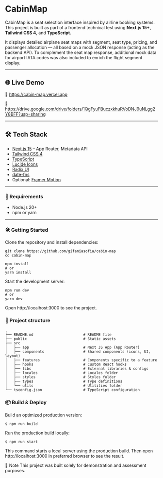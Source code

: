 # CabinMap

CabinMap is a seat selection interface inspired by airline booking systems. This project is built as part of a frontend technical test using **Next.js 15+, Tailwind CSS 4**, and **TypeScript**.

It displays detailed airplane seat maps with segment, seat type, pricing, and passenger allocation — all based on a mock JSON response (acting as the backend API). To complement the seat map response, additional mock data for airport IATA codes was also included to enrich the flight segment display.

---

## 🌐 Live Demo

🔗 https://cabin-map.vercel.app

🔗 https://drive.google.com/drive/folders/1QgFyuFBuczxkhuRVoDNJ9uNLgg2Y8BFF?usp=sharing

---

## 🛠️ Tech Stack

- [Next.js 15](https://nextjs.org/) – App Router, Metadata API
- [Tailwind CSS 4](https://tailwindcss.com/)
- [TypeScript](https://www.typescriptlang.org/)
- [Lucide Icons](https://lucide.dev/)
- [Radix UI](https://www.radix-ui.com/)
- [date-fns](https://date-fns.org/)
- Optional: [Framer Motion](https://www.framer.com/motion/)

---

### 🚀 Requirements

- Node.js 20+
- npm or yarn

---

### 🛠 Getting Started

Clone the repository and install dependencies:

```shell
git clone https://github.com/gifaniasofia/cabin-map
cd cabin-map

npm install
# or
yarn install
```

Start the development server:

```shell
npm run dev
# or
yarn dev
```

Open http://localhost:3000 to see the project.

### 🧭 Project structure

```shell
.
├── README.md                       # README file
├── public                          # Static assets
├── src
│   ├── app                         # Next JS App (App Router)
│   ├── components                  # Shared components (icons, UI, layout)
│   ├── features                    # Components specific to a feature
│   ├── hooks                       # Custom React hooks
│   ├── libs                        # External libraries & configs
│   ├── locales                     # Locales folder
│   ├── styles                      # Styles folder
│   ├── types                       # Type definitions
│   └── utils                       # Utilities folder
└── tsconfig.json                   # TypeScript configuration
```

### 📦 Build & Deploy

Build an optimized production version:

```shell
$ npm run build
```

Run the production build locally:

```shell
$ npm run start
```

This command starts a local server using the production build. Then open http://localhost:3000 in preferred browser to see the result.

🔖 Note
This project was built solely for demonstration and assessment purposes.
